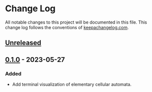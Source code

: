 # Change Log
All notable changes to this project will be documented in this file. This change log follows the conventions of [keepachangelog.com](http://keepachangelog.com/).

## [Unreleased]

## [0.1.0] - 2023-05-27
### Added
- Add terminal visualization of elementary cellular automata.

[Unreleased]: https://github.com/davis8dd/cellular-automata/compare/0.1.0...HEAD
[0.1.0]: https://github.com/davis8dd/cellular-automata/tree/0.1.0
